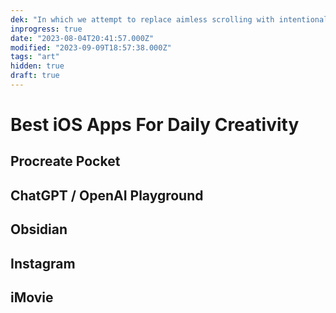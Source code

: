 ```yaml
---
dek: "In which we attempt to replace aimless scrolling with intentional creativity"
inprogress: true
date: "2023-08-04T20:41:57.000Z"
modified: "2023-09-09T18:57:38.000Z"
tags: "art"
hidden: true
draft: true
---
```

# Best iOS Apps For Daily Creativity

## Procreate Pocket

## ChatGPT / OpenAI Playground

## Obsidian

## Instagram

## iMovie
